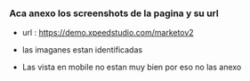 ### Aca anexo los screenshots de la pagina y su url

- url : https://demo.xpeedstudio.com/marketov2

- las imaganes estan identificadas

- Las vista en mobile no estan muy bien por eso no las anexo


